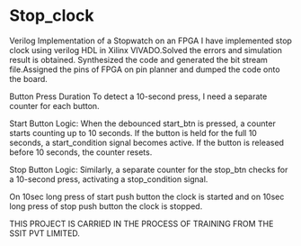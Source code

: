 # Stop_clock
Verilog Implementation of a Stopwatch on an FPGA I have implemented stop clock using verilog HDL in Xilinx VIVADO.Solved the errors and simulation result is obtained. Synthesized the code and generated the bit stream file.Assigned the pins of FPGA on pin planner and dumped the code onto the board.

Button Press Duration To detect a 10-second press, I need a separate counter for each button.

Start Button Logic: When the debounced start_btn is pressed, a counter starts counting up to 10 seconds. If the button is held for the full 10 seconds, a start_condition signal becomes active. If the button is released before 10 seconds, the counter resets.

Stop Button Logic: Similarly, a separate counter for the stop_btn checks for a 10-second press, activating a stop_condition signal.

On 10sec long press of start push button the clock is started and on 10sec long press of stop push button the clock is stopped.

THIS PROJECT IS CARRIED IN THE PROCESS OF TRAINING FROM THE SSIT PVT LIMITED.
